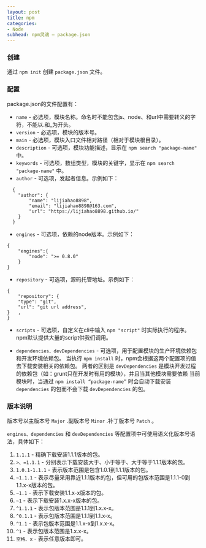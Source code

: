 ```yaml
---
layout: post
title: npm
categories:
- Node
subhead: npm灵魂 — package.json
---
```


### 创建
通过 `npm init` 创建 `package.json` 文件。

### 配置
package.json的文件配置有：

* `name` - 必选项，模块名称。命名时不能包含js、node、和url中需要转义的字符，不能以.和_为开头。
* `version` - 必选项，模块的版本号。
* `main` - 必选项，模块入口文件相对路径（相对于模块根目录）。
* `description` - 可选项，模块功能描述，显示在 `npm search "package-name"` 中。
* `keywords` - 可选项，数组类型，模块的关键字，显示在 `npm search "package-name"` 中。
* `author` - 可选项，发起者信息。示例如下：
<!--break-->
```
  {
    "author": {
        "name": "lijiahao8898",
        "email": "lijiahao8898@163.com",
        "url": "https://lijiahao8898.github.io/"
    }
  }
```

* `engines` - 可选项，依赖的node版本。示例如下：

```
{
    "engines":{
        "node": ">= 0.8.0"
    }
}
```

* `repository` - 可选项，源码托管地址。示例如下：

```
{
    "repository": {
    "type": "git",
    "url": "git url address",
}   ,
}
```

* `scripts` - 可选项，自定义在cli中输入 `npm "script"` 时实际执行的程序。npm默认提供大量的script供我们调用。

* `dependencies、devDependencies` - 可选项，用于配置模块的生产环境依赖包和开发环境依赖包。
当执行 `npm install` 时，npm会根据这两个配置项的值去下载安装相关的依赖包。
两者的区别是 `devDependencies` 是模块开发过程的依赖包（如：grunt只在开发时有用的模块），并且当其他模块需要依赖
当前模块时，当通过 `npm install “package-name”` 时会自动下载安装 `dependencies` 的包而不会下载 `devDependencies` 的包。

### 版本说明

版本号以主版本号 `Major` .副版本号 `Minor` .补丁版本号 `Patch` 。

`engines、dependencies` 和 `devDependencies` 等配置项中可使用语义化版本号语法，具体如下：

1. `1.1.1` - 精确下载安装1.1.1版本的包。
2. `>、=1.1.1` - 分别表示下载安装大于、小于等于、大于等于1.1.1版本的包。
3. `1.0.1-1.1.1` - 表示版本范围是包含1.0.1到1.1.1版本的包。
4. `~1.1.1` - 表示尽量采用靠近1.1.1版本的包，但可用的包版本范围是1.1.1-0到1.1.x-x版本的包。
5. `~1.1` - 表示下载安装1.1.x-x版本的包。
6. `~1` - 表示下载安装1.x.x-x版本的包。
7. `^1.1.1` - 表示包版本范围是1.1.1到1.x.x-x。
8. `^0.1.1` - 表示包版本范围是1.1.1到1.1.x-x。
9. `^1.1` - 表示包版本范围是1.1.x-x到1.x.x-x。
10. `^1` - 表示包版本范围是1.x.x-x。
11. `空格、x` - 表示任意版本即可。

